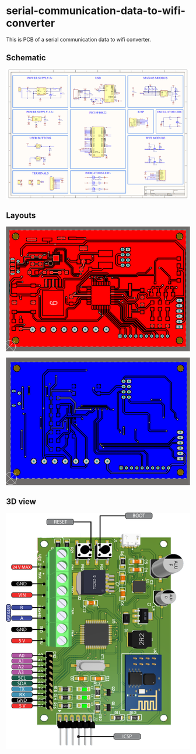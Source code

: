 # serial-communication-data-to-wifi-converter
This is PCB of a serial communication data to wifi converter.

## Schematic 

![alt text](https://github.com/PatrickAngel0208/serial-communication-data-to-wifi-converter/blob/main/pics/SC-to-Wifi-converter-sch.png)


## Layouts

![alt text](https://github.com/PatrickAngel0208/serial-communication-data-to-wifi-converter/blob/main/pics/SC-to-Wifi-converter-(1)TopLayer.png)

![alt text](https://github.com/PatrickAngel0208/serial-communication-data-to-wifi-converter/blob/main/pics/SC-to-Wifi-converter-(2)BottomLayer.png)


## 3D view

![alt text](https://github.com/PatrickAngel0208/serial-communication-data-to-wifi-converter/blob/main/pics/SC-to-Wifi-converter-3DView.png)
